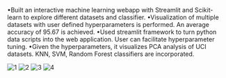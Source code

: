 •Built an interactive machine learning webapp with Streamlit and Scikit-learn to explore different datasets and classifier.
•Visualization of multiple datasets with user defined hyperparameters is performed. An average accuracy of 95.67 is achieved.
•Used streamlit framework to turn python data scripts into the web application. User can facilitate hyperparameter tuning. 
•Given the hyperparameters, it visualizes PCA analysis of UCI datasets. KNN, SVM, Random Forest classifiers are incorporated.


![1](https://user-images.githubusercontent.com/69108079/116520574-88763e00-a8f0-11eb-84b7-fda88646516e.png)
![2](https://user-images.githubusercontent.com/69108079/116520582-8a400180-a8f0-11eb-92b0-f79adafaef03.png)
![3](https://user-images.githubusercontent.com/69108079/116520585-8ad89800-a8f0-11eb-9956-4adb8b501454.png)
![4](https://user-images.githubusercontent.com/69108079/116520588-8b712e80-a8f0-11eb-946b-2533ac4e2c21.png)
